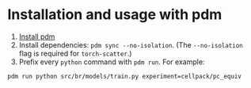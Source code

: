 # Installation and usage with pdm
1. [Install pdm](https://pdm-project.org/en/latest/#recommended-installation-method)
2. Install dependencies: `pdm sync --no-isolation`. (The `--no-isolation` flag is required for `torch-scatter`.)
3. Prefix every `python` command with `pdm run`. For example:
```
pdm run python src/br/models/train.py experiment=cellpack/pc_equiv
```
